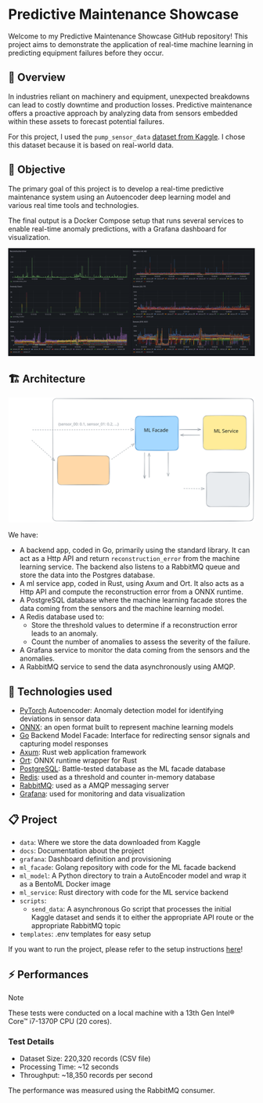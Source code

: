 # Predictive Maintenance Showcase

Welcome to my Predictive Maintenance Showcase GitHub repository!
This project aims to demonstrate the application of real-time machine learning
in predicting equipment failures before they occur.

## :memo: Overview

In industries reliant on machinery and equipment, unexpected breakdowns
can lead to costly downtime and production losses. Predictive maintenance
offers a proactive approach by analyzing data from sensors embedded
within these assets to forecast potential failures.

For this project, I used the `pump_sensor_data` [dataset from Kaggle].
I chose this dataset because it is based on real-world data.

## :dart: Objective

The primary goal of this project is to develop a real-time predictive maintenance
system using an Autoencoder deep learning model and various real time tools and technologies.

The final output is a Docker Compose setup that runs several services to enable real-time anomaly predictions,
with a Grafana dashboard for visualization.

![Alt text](./docs/images/grafana.png)

## :building_construction: Architecture

![Alt text](./docs/images/pm_schema.svg)

We have:
  - A backend app, coded in Go, primarily using the standard library.
    It can act as a Http API and return `reconstruction_error` from the machine learning service.
    The backend also listens to a RabbitMQ queue and store the data into the Postgres database.
  - A ml service app, coded in Rust, using Axum and Ort.
    It also acts as a Http API and compute the reconstruction error from a ONNX runtime.
  - A PostgreSQL database where the machine learning facade stores the data coming
    from the sensors and the machine learning model.
  - A Redis database used to:
    - Store the threshold values to determine if a reconstruction error leads to an anomaly.
    - Count the number of anomalies to assess the severity of the failure.
  - A Grafana service to monitor the data coming from the sensors and the anomalies.
  - A RabbitMQ service to send the data asynchronously using AMQP.

## :wrench: Technologies used

- [PyTorch] Autoencoder: Anomaly detection model for identifying deviations in sensor data
- [ONNX]: an open format built to represent machine learning models
- [Go] Backend Model Facade: Interface for redirecting sensor signals
  and capturing model responses
- [Axum]: Rust web application framework
- [Ort]: ONNX runtime wrapper for Rust
- [PostgreSQL]: Battle-tested database as the ML facade database
- [Redis]: used as a threshold and counter in-memory database
- [RabbitMQ]: used as a AMQP messaging server
- [Grafana]: used for monitoring and data visualization

## :clipboard: Project
- `data`: Where we store the data downloaded from Kaggle
- `docs`: Documentation about the project
- `grafana`: Dashboard definition and provisioning
- `ml_facade`: Golang repository with code for the ML facade backend
- `ml_model`: A Python directory to train a AutoEncoder model and wrap it as a BentoML Docker image
- `ml_service`: Rust directory with code for the ML service backend
- `scripts`:
  - `send_data`: A asynchronous Go script that processes the initial Kaggle dataset and sends it to either
    the appropriate API route or the appropriate RabbitMQ topic
- `templates`: .env templates for easy setup

If you want to run the project, please refer to the setup instructions [here](docs/setup.md)!

## :zap: Performances

> [!NOTE]
> These tests were conducted on a local machine
> with a 13th Gen Intel® Core™ i7-1370P CPU (20 cores).

### Test Details

- Dataset Size: 220,320 records (CSV file)
- Processing Time: ~12 seconds
- Throughput: ~18,350 records per second

The performance was measured using the RabbitMQ consumer.

<!--references-->
[dataset from Kaggle]: https://www.kaggle.com/datasets/nphantawee/pump-sensor-data
[ONNX]: https://onnx.ai/
[PyTorch]: https://pytorch.org/
[Axum]: https://docs.rs/axum/latest/axum
[Ort]: https://ort.pyke.io/
[Go]: https://go.dev/
[PostgreSQL]: https://www.postgresql.org/
[Redis]: https://redis.io/
[RabbitMQ]: https://www.rabbitmq.com/
[Grafana]: https://grafana.com/
